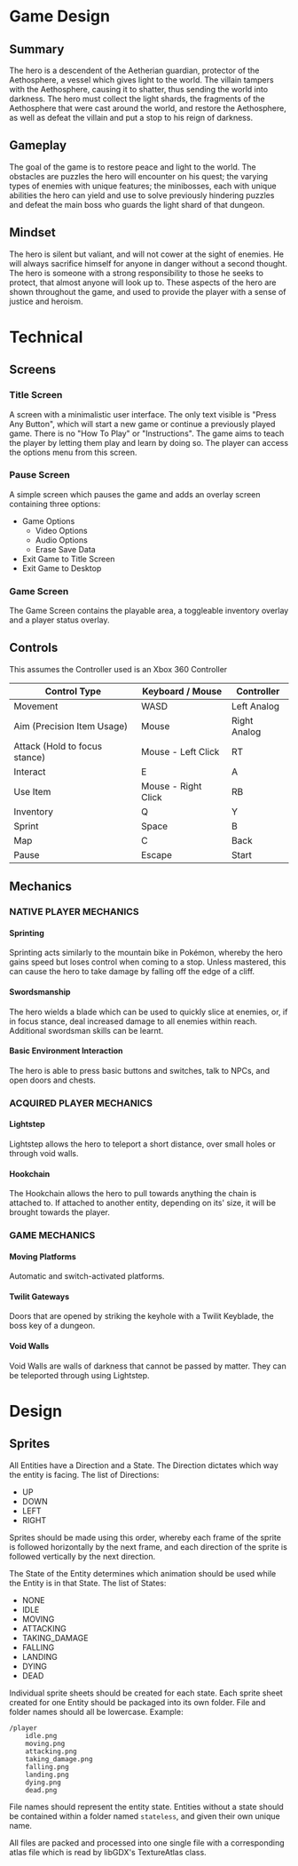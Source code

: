 # Game Design

## Summary

The hero is a descendent of the Aetherian guardian, protector of the Aethosphere, a vessel which gives light to the world.  The villain tampers with the Aethosphere, causing it to shatter, thus sending the world into darkness.  The hero must collect the light shards, the fragments of the Aethosphere that were cast around the world, and restore the Aethosphere, as well as defeat the villain and put a stop to his reign of darkness.

## Gameplay

The goal of the game is to restore peace and light to the world.  The obstacles are puzzles the hero will encounter on his quest; the varying types of enemies with unique features; the minibosses, each with unique abilities the hero can yield and use to solve previously hindering puzzles and defeat the main boss who guards the light shard of that dungeon.

## Mindset

The hero is silent but valiant, and will not cower at the sight of enemies.  He will always sacrifice himself for anyone in danger without a second thought.  The hero is someone with a strong responsibility to those he seeks to protect, that almost anyone will look up to.  These aspects of the hero are shown throughout the game, and used to provide the player with a sense of justice and heroism.

# Technical

## Screens

### Title Screen
A screen with a minimalistic user interface. The only text visible is "Press Any Button", which will start a new game or continue a previously played game. There is no "How To Play" or "Instructions". The game aims to teach the player by letting them play and learn by doing so. The player can access the options menu from this screen.

### Pause Screen
A simple screen which pauses the game and adds an overlay screen containing three options:
  - Game Options
    * Video Options
    * Audio Options
    * Erase Save Data
  - Exit Game to Title Screen
  - Exit Game to Desktop

### Game Screen
The Game Screen contains the playable area, a toggleable inventory overlay and a player status overlay.

## Controls

This assumes the Controller used is an Xbox 360 Controller

| Control Type                  | Keyboard / Mouse    | Controller   |
|-------------------------------|---------------------|--------------|
| Movement                      | WASD                | Left Analog  |
| Aim (Precision Item Usage)    | Mouse               | Right Analog |
| Attack (Hold to focus stance) | Mouse - Left Click  | RT           |
| Interact                      | E                   | A            |
| Use Item                      | Mouse - Right Click | RB           |
| Inventory                     | Q                   | Y            |
| Sprint                        | Space               | B            |
| Map                           | C                   | Back         |
| Pause                         | Escape              | Start        |

## Mechanics

### NATIVE PLAYER MECHANICS

#### Sprinting
Sprinting acts similarly to the mountain bike in Pokémon, whereby the hero gains speed but loses control when coming to a stop. Unless mastered, this can cause the hero to take damage by falling off the edge of a cliff.

#### Swordsmanship
The hero wields a blade which can be used to quickly slice at enemies, or, if in focus stance, deal increased damage to all enemies within reach. Additional swordsman skills can be learnt.

#### Basic Environment Interaction
The hero is able to press basic buttons and switches, talk to NPCs, and open doors and chests.

### ACQUIRED PLAYER MECHANICS

#### Lightstep
Lightstep allows the hero to teleport a short distance, over small holes or through void walls.

#### Hookchain
The Hookchain allows the hero to pull towards anything the chain is attached to. If attached to another entity, depending on its' size, it will be brought towards the player.

### GAME MECHANICS

#### Moving Platforms
Automatic and switch-activated platforms.

#### Twilit Gateways
Doors that are opened by striking the keyhole with a Twilit Keyblade, the boss key of a dungeon.

#### Void Walls
Void Walls are walls of darkness that cannot be passed by matter. They can be teleported through using Lightstep.

# Design

## Sprites

All Entities have a Direction and a State. The Direction dictates which way the entity is facing. The list of Directions:

* UP
* DOWN
* LEFT
* RIGHT

Sprites should be made using this order, whereby each frame of the sprite is followed horizontally by the next frame, and each direction of the sprite is followed vertically by the next direction.

The State of the Entity determines which animation should be used while the Entity is in that State. The list of States:

* NONE
* IDLE
* MOVING
* ATTACKING
* TAKING_DAMAGE
* FALLING
* LANDING
* DYING
* DEAD

Individual sprite sheets should be created for each state. Each sprite sheet created for one Entity should be packaged into its own folder. File and folder names should all be lowercase. Example:

```
/player
    idle.png
    moving.png
    attacking.png
    taking_damage.png
    falling.png
    landing.png
    dying.png
    dead.png
```

File names should represent the entity state. Entities without a state should be contained within a folder named `stateless`, and given their own unique name.

All files are packed and processed into one single file with a corresponding atlas file which is read by libGDX's TextureAtlas class.
